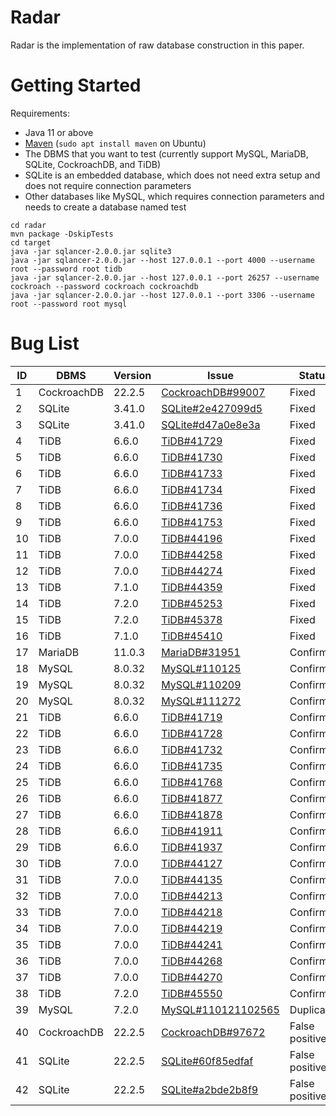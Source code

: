  
# Radar

Radar is the implementation of raw database construction in this paper.

# Getting Started

Requirements:
* Java 11 or above
* [Maven](https://maven.apache.org/) (`sudo apt install maven` on Ubuntu)
* The DBMS that you want to test (currently support MySQL, MariaDB, SQLite, CockroachDB, and TiDB)
* SQLite is an embedded database, which does not need extra setup and does not require connection parameters
* Other databases like MySQL, which requires connection parameters and needs to create a database named test
```
cd radar
mvn package -DskipTests
cd target
java -jar sqlancer-2.0.0.jar sqlite3
java -jar sqlancer-2.0.0.jar --host 127.0.0.1 --port 4000 --username root --password root tidb
java -jar sqlancer-2.0.0.jar --host 127.0.0.1 --port 26257 --username cockroach --password cockroach cockroachdb
java -jar sqlancer-2.0.0.jar --host 127.0.0.1 --port 3306 --username root --password root mysql
```

# Bug List
| ID | DBMS | Version | Issue | Status |
| -- | ---- | ------- | ----- | ------ |
| 1 | CockroachDB | 22.2.5 | [CockroachDB#99007](https://github.com/cockroachdb/cockroach/issues/99007) | Fixed |
| 2 | SQLite | 3.41.0 | [SQLite#2e427099d5](https://sqlite.org/forum/forumpost/2e427099d5) | Fixed |
| 3 | SQLite | 3.41.0 | [SQLite#d47a0e8e3a](https://sqlite.org/forum/forumpost/d47a0e8e3a) | Fixed |
| 4 | TiDB | 6.6.0 | [TiDB#41729](https://github.com/pingcap/tidb/issues/41729) | Fixed |
| 5 | TiDB | 6.6.0 | [TiDB#41730](https://github.com/pingcap/tidb/issues/41730) | Fixed |
| 6 | TiDB | 6.6.0 | [TiDB#41733](https://github.com/pingcap/tidb/issues/41733) | Fixed |
| 7 | TiDB | 6.6.0 | [TiDB#41734](https://github.com/pingcap/tidb/issues/41734) | Fixed |
| 8 | TiDB | 6.6.0 | [TiDB#41736](https://github.com/pingcap/tidb/issues/41736) | Fixed |
| 9 | TiDB | 6.6.0 | [TiDB#41753](https://github.com/pingcap/tidb/issues/41753) | Fixed |
| 10 | TiDB | 7.0.0 | [TiDB#44196](https://github.com/pingcap/tidb/issues/44196) | Fixed |
| 11 | TiDB | 7.0.0 | [TiDB#44258](https://github.com/pingcap/tidb/issues/44258) | Fixed |
| 12 | TiDB | 7.0.0 | [TiDB#44274](https://github.com/pingcap/tidb/issues/44274) | Fixed |
| 13 | TiDB | 7.1.0 | [TiDB#44359](https://github.com/pingcap/tidb/issues/44359) | Fixed |
| 14 | TiDB | 7.2.0 | [TiDB#45253](https://github.com/pingcap/tidb/issues/45253) | Fixed |
| 15 | TiDB | 7.2.0 | [TiDB#45378](https://github.com/pingcap/tidb/issues/45378) | Fixed |
| 16 | TiDB | 7.1.0 | [TiDB#45410](https://github.com/pingcap/tidb/issues/45410) | Fixed |
| 17 | MariaDB | 11.0.3 | [MariaDB#31951](https://jira.mariadb.org/browse/MDEV-31951) | Confirmed |
| 18 | MySQL | 8.0.32 | [MySQL#110125](https://bugs.mysql.com/bug.php?id=110125) | Confirmed |
| 19 | MySQL | 8.0.32 | [MySQL#110209](https://bugs.mysql.com/bug.php?id=110209) | Confirmed |
| 20 | MySQL | 8.0.32 | [MySQL#111272](https://bugs.mysql.com/bug.php?id=111272) | Confirmed |
| 21 | TiDB | 6.6.0 | [TiDB#41719](https://github.com/pingcap/tidb/issues/41719) | Confirmed |
| 22 | TiDB | 6.6.0 | [TiDB#41728](https://github.com/pingcap/tidb/issues/41728) | Confirmed |
| 23 | TiDB | 6.6.0 | [TiDB#41732](https://github.com/pingcap/tidb/issues/41732) | Confirmed |
| 24 | TiDB | 6.6.0 | [TiDB#41735](https://github.com/pingcap/tidb/issues/41735) | Confirmed |
| 25 | TiDB | 6.6.0 | [TiDB#41768](https://github.com/pingcap/tidb/issues/41768) | Confirmed |
| 26 | TiDB | 6.6.0 | [TiDB#41877](https://github.com/pingcap/tidb/issues/41877) | Confirmed |
| 27 | TiDB | 6.6.0 | [TiDB#41878](https://github.com/pingcap/tidb/issues/41878) | Confirmed |
| 28 | TiDB | 6.6.0 | [TiDB#41911](https://github.com/pingcap/tidb/issues/41911) | Confirmed |
| 29 | TiDB | 6.6.0 | [TiDB#41937](https://github.com/pingcap/tidb/issues/41937) | Confirmed |
| 30 | TiDB | 7.0.0 | [TiDB#44127](https://github.com/pingcap/tidb/issues/44127) | Confirmed |
| 31 | TiDB | 7.0.0 | [TiDB#44135](https://github.com/pingcap/tidb/issues/44135) | Confirmed |
| 32 | TiDB | 7.0.0 | [TiDB#44213](https://github.com/pingcap/tidb/issues/44213) | Confirmed |
| 33 | TiDB | 7.0.0 | [TiDB#44218](https://github.com/pingcap/tidb/issues/44218) | Confirmed |
| 34 | TiDB | 7.0.0 | [TiDB#44219](https://github.com/pingcap/tidb/issues/44219) | Confirmed |
| 35 | TiDB | 7.0.0 | [TiDB#44241](https://github.com/pingcap/tidb/issues/44241) | Confirmed |
| 36 | TiDB | 7.0.0 | [TiDB#44268](https://github.com/pingcap/tidb/issues/44268) | Confirmed |
| 37 | TiDB | 7.0.0 | [TiDB#44270](https://github.com/pingcap/tidb/issues/44270) | Confirmed |
| 38 | TiDB | 7.2.0 | [TiDB#45550](https://github.com/pingcap/tidb/issues/45550) | Confirmed |
| 39 | MySQL | 7.2.0 | [MySQL#110121102565](https://bugs.mysql.com/bug.php?id=110256) | Duplicate |
| 40 | CockroachDB | 22.2.5 | [CockroachDB#97672](https://github.com/cockroachdb/cockroach/issues/97672) | False positive |
| 41 | SQLite | 22.2.5 | [SQLite#60f85edfaf](https://sqlite.org/forum/forumpost/60f85edfaf) | False positive |
| 42 | SQLite | 22.2.5 | [SQLite#a2bde2b8f9](https://sqlite.org/forum/forumpost/a2bde2b8f9) | False positive |
